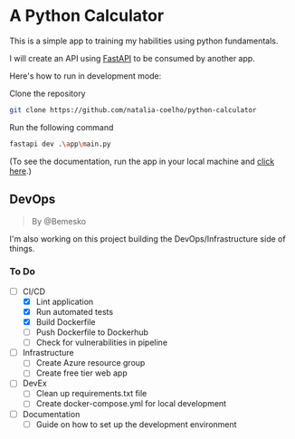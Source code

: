# A Python Calculator

This is a simple app to training my habilities using python fundamentals.

I will create an API using [FastAPI](https://fastapi.tiangolo.com/) to be consumed by another app.

Here's how to run in development mode:

Clone the repository

``` bash
git clone https://github.com/natalia-coelho/python-calculator
```

Run the following command

``` bash
fastapi dev .\app\main.py
```

(To see the documentation, run the app in your local machine and [click here](http://127.0.0.1:8000/docs).)

## DevOps

> By @Bemesko

I'm also working on this project building the DevOps/Infrastructure side of things.

### To Do

- [ ] CI/CD
  - [X] Lint application
  - [X] Run automated tests
  - [X] Build Dockerfile
  - [ ] Push Dockerfile to Dockerhub
  - [ ] Check for vulnerabilities in pipeline
- [ ] Infrastructure
  - [ ] Create Azure resource group
  - [ ] Create free tier web app
- [ ] DevEx
  - [ ] Clean up requirements.txt file
  - [ ] Create docker-compose.yml for local development
- [ ] Documentation
  - [ ] Guide on how to set up the development environment
